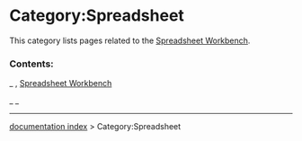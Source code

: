 # Category:Spreadsheet
This category lists pages related to the [Spreadsheet Workbench](Spreadsheet_Workbench.md).

### Contents:

_ , [Spreadsheet Workbench](Spreadsheet_Workbench.md)

_ _

---
[documentation index](../README.md) > Category:Spreadsheet
